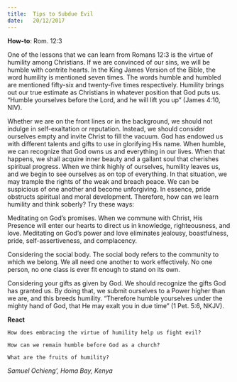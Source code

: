 ```yaml
---
title:  Tips to Subdue Evil
date:   20/12/2017
---
```


**How-to**: Rom. 12:3

One of the lessons that we can learn from Romans 12:3 is the virtue of humility among Christians. If we are convinced of our sins, we will be humble with contrite hearts. In the King James Version of the Bible, the word humility is mentioned seven times. The words humble and humbled are mentioned fifty-six and twenty-five times respectively. Humility brings out our true estimate as Christians in whatever position that God puts us. “Humble yourselves before the Lord, and he will lift you up” (James 4:10, NIV).


Whether we are on the front lines or in the background, we should not indulge in self-exaltation or reputation. Instead, we should consider ourselves empty and invite Christ to fill the vacuum. God has endowed us with different talents and gifts to use in glorifying His name. When humble, we can recognize that God owns us and everything in our lives. When that happens, we shall acquire inner beauty and a gallant soul that cherishes spiritual progress. When we think highly of ourselves, humility leaves us, and we begin to see ourselves as on top of everything. In that situation, we may trample the rights of the weak and breach peace. We can be suspicious of one another and become unforgiving. In essence, pride obstructs spiritual and moral development. Therefore, how can we learn humility and think soberly? Try these ways:

Meditating on God’s promises. When we commune with Christ, His Presence will enter our hearts to direct us in knowledge, righteousness, and love. Meditating on God’s power and love eliminates jealousy, boastfulness, pride, self-assertiveness, and complacency.

Considering the social body. The social body refers to the community to which we belong. We all need one another to work effectively. No one person, no one class is ever fit enough to stand on its own.

Considering your gifts as given by God. We should recognize the gifts God has granted us. By doing that, we submit ourselves to a Power higher than we are, and this breeds humility. “Therefore humble yourselves under the mighty hand of God, that He may exalt you in due time” (1 Pet. 5:6, NKJV).

**React**

`How does embracing the virtue of humility help us fight evil?`

`How can we remain humble before God as a church?`

`What are the fruits of humility?`

_Samuel Ochieng’, Homa Bay, Kenya_